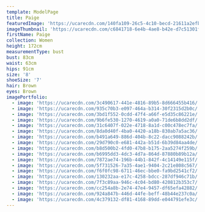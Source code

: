 ```yaml
---
template: ModelPage
title: Paige
featuredImage: 'https://ucarecdn.com/140fa109-26c5-4c10-becd-21611a2efb20/'
imageThumbnail: 'https://ucarecdn.com/c6841718-6e4b-4ae8-b42e-d7c51301fd9e/'
firstName: Paige
collection: Women
height: 172cm
measurementType: bust
bust: 83cm
waist: 63cm
hips: 91cm
size: '8'
shoeSize: '7'
hair: Brown
eyes: Brown
imagePortfolio:
  - image: 'https://ucarecdn.com/3c490617-441e-4816-89b5-8d666455b416/'
  - image: 'https://ucarecdn.com/935c70b3-e097-464a-b314-30f2315d2b0c/'
  - image: 'https://ucarecdn.com/3bd1f552-0cdd-47f4-a66f-e5d35c86221e/'
  - image: 'https://ucarecdn.com/9b6fe530-1270-4619-a0a0-71de6b8dd2df/'
  - image: 'https://ucarecdn.com/31c6407f-022e-4718-8a1d-c00c478ec7fa/'
  - image: 'https://ucarecdn.com/8da0d40f-4ba0-4420-a18b-830ab7a5ac36/'
  - image: 'https://ucarecdn.com/b491a649-886d-404b-8c22-dacc9088242b/'
  - image: 'https://ucarecdn.com/29d790c0-e681-442a-b51d-6b39d84aa4de/'
  - image: 'https://ucarecdn.com/b8d500b2-4fd0-47b8-b175-2aa5274f259b/'
  - image: 'https://ucarecdn.com/b6995dd3-4dc3-4d7a-864d-87880b89b12a/'
  - image: 'https://ucarecdn.com/7872ae74-196b-44b1-842f-4c14149e115f/'
  - image: 'https://ucarecdn.com/5f731526-7a35-4ae1-9404-2c21e808c567/'
  - image: 'https://ucarecdn.com/f6f0fc98-6711-46ec-bbe0-fa9bd2541cf2/'
  - image: 'https://ucarecdn.com/130232aa-e17c-4258-bdcc-287df946c71b/'
  - image: 'https://ucarecdn.com/7f3c89aa-946c-4c04-bd80-420812b353c7/'
  - image: 'https://ucarecdn.com/cc254a8b-2e74-47e4-9457-df65efa42882/'
  - image: 'https://ucarecdn.com/924a847b-446d-44fe-beff-48b44e237c0a/'
  - image: 'https://ucarecdn.com/4c379132-df81-4168-89dd-e044791efe3c/'
---
```


